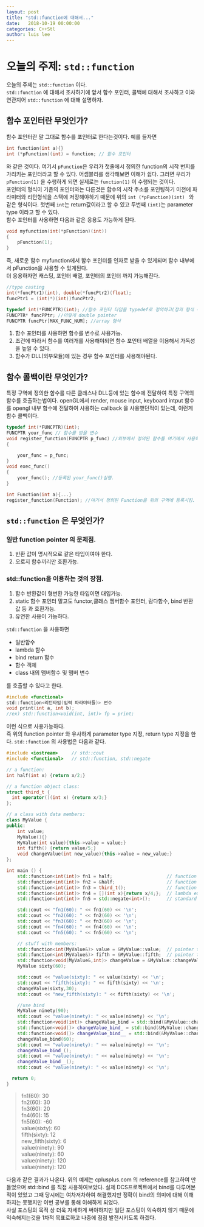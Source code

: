 ```yaml
---
layout: post
title: "std::function에 대해서..."
date:   2018-10-19 00:00:00
categories: C++Stl
author: luis lee
---
```


# 오늘의 주제: `std::function`

오늘의 주제는 `std::function` 이다. <br/>
`std::function` 에 대해서 조사하기에 앞서 함수 포인터, 콜백에 대해서 조사하고 이와 연관지어 `std::function` 에 대해 설명하자.

## 함수 포인터란 무엇인가?
함수 포인터란 말 그대로 함수를 포인터로 한다는것이다. 예를 들자면
```cpp
int function(int a){}
int (*pFunction)(int) = function; // 함수 포인터
```
와 같은 것이다. 여기서 `pFunction`은 우리가 첫줄에서 정의한 function의 시작 번지를 가리키는 포인터라고 할 수 있다. 어셈블리를 생각해보면 이해가 쉽다. 그러면 우리가 `pFunction(1)` 을 수행하게 되면 실제로는 `function(1)` 이 수행되는 것이다.<br/>
포인터의 형식이 기존의 포인터와는 다른것은 함수의 시작 주소를 포인팅하기 이전에 파라미터와 리턴형식을 스택에 저장해야하기 때문에 위의 
`int (*pFunction)(int) ` 와 같은 형식이다. 첫번째 `int`는 return값이라고 할 수 있고 두번째 `(int)`는 parameter type 이라고 할 수 있다. <br/>
함수 포인터를 사용하면 다음과 같은 응용도 가능하게 된다.
```cpp
void myfunction(int(*pFunction)(int))
{
    pFunction(1);
}
```
즉, 새로운 함수 myfunction에서 함수 포인터를 인자로 받을 수 있게되며 함수 내부에서 pFunction을 사용할 수 있게된다. <br/>
더 응용하자면 캐스팅, 포인터 배열, 포인터의 포인터 까지 가능해진다.
```cpp
//type casting
int(*funcPtr1)(int), double(*funcPtr2)(float);
funcPtr1 = (int(*)(int))funcPtr2;

typedef int(*FUNCPTR)(int); //함수 포인터 타입을 typedef로 정의하고(정의 형식 주의)
FUNCPTR* funcPPtr; //이렇게 double pointer
FUNCPTR funcPtr[MAX_FUNC_NUM]; //array 형식
```
1. 함수 포인터를 사용하면 함수를 변수로 사용가능.
2. 조건에 따라서 함수를 여러개를 사용해야되면 함수 포인터 배열을 이용해서 가독성을 높일 수 있다.
3. 함수가 DLL(외부모듈)에 있는 경우 함수 포인터를 사용해야된다.
## 함수 콜백이란 무엇인가?
특정 구역에 정의한 함수를 다른 클래스나 DLL등에 있는 함수에 전달하여 특정 구역의 함수를 호출하는법이다. openGL에서 render, mouse input, keyboard intput 함수를 opengl 내부 함수에 전달하여 사용하는 callback 을 사용했던적이 있는데, 이런게 함수 콜백이다.
```cpp
typedef int(*FUNCPTR)(int);
FUNCPTR your_func // 함수를 받을 변수
void register_function(FUNCPTR p_func) //외부에서 정의된 함수를 여기에서 사용하기위해 등록하는 함수.
{

    your_func = p_func;
}
void exec_func()
{
    your_func(); //등록된 your_func()실행.
}
```

```cpp
int Function(int a){...}
register_function(Function); //여기서 정의된 Function을 위의 구역에 등록시킴.
```

## `std::function` 은 무엇인가?

### 일반 function pointer 의 문제점.
1. 반환 값이 명시적으로 같은 타입이여야 한다.
2. 오로지 함수끼리만 호환가능.

### std::function을 이용하는 것의 장점.
1. 함수 반환값이 형변환 가능한 타입이면 대입가능.
2. static 함수 포인터 말고도 functor,클래스 멤버함수 포인터, 람다함수, bind 반환값 등 과 호환가능.
3. 유연한 사용이 가능하다.

`std::function` 을 사용하면
* 일반함수
* lambda 함수
* bind return 함수
* 함수 객체
* class 내의 맴버함수 및 맴버 변수

를 호출할 수 있다고 한다.
<br/>

```c
#include <functional>
std::function<리턴타입(입력 파라미터들)> 변수
void print(int a, int b);
//ex) std::function<void(int, int)> fp = print;
```
이런 식으로 사용가능하다.
<br/>
즉 위의 function pointer 와 유사하게 parameter type 지정, return type 지정을 한다. `std::function` 의 사용법은 다음과 같다.
```cpp
#include <iostream>     // std::cout
#include <functional>   // std::function, std::negate

// a function:
int half(int x) {return x/2;}

// a function object class:
struct third_t {
  int operator()(int x) {return x/3;}
};

// a class with data members:
class MyValue {
public:
    int value;
    MyValue(){}
    MyValue(int value){this->value = value;}
    int fifth() {return value/5;}
    void changeValue(int new_value){this->value = new_value;}
};

int main () {
    std::function<int(int)> fn1 = half;                    // function
    std::function<int(int)> fn2 = &half;                   // function pointer
    std::function<int(int)> fn3 = third_t();               // function object
    std::function<int(int)> fn4 = [](int x){return x/4;};  // lambda expression
    std::function<int(int)> fn5 = std::negate<int>();      // standard function object

    std::cout << "fn1(60): " << fn1(60) << '\n';
    std::cout << "fn2(60): " << fn2(60) << '\n';
    std::cout << "fn3(60): " << fn3(60) << '\n';
    std::cout << "fn4(60): " << fn4(60) << '\n';
    std::cout << "fn5(60): " << fn5(60) << '\n';

    // stuff with members:
    std::function<int(MyValue&)> value = &MyValue::value;  // pointer to data member
    std::function<int(MyValue&)> fifth = &MyValue::fifth;  // pointer to member function
    std::function<void(MyValue&,int)> changeValue = &MyValue::changeValue;
    MyValue sixty(60);

    std::cout << "value(sixty): " << value(sixty) << '\n';
    std::cout << "fifth(sixty): " << fifth(sixty) << '\n';
    changeValue(sixty,30);
    std::cout << "new_fifth(sixty): " << fifth(sixty) << '\n';

    //use bind
    MyValue ninety(90);
    std::cout << "value(ninety): " << value(ninety) << '\n';
    std::function<void(int)> changeValue_bind = std::bind(&MyValue::changeValue , &ninety, std::placeholders::_1);
    std::function<void()> changeValue_bind_ = std::bind(&MyValue::changeValue , &ninety, 120);
    std::function<void()> changeValue_bind__ = std::bind(&MyValue::changeValue , ninety, 120);
    changeValue_bind(60);
    std::cout << "value(ninety): " << value(ninety) << '\n';
    changeValue_bind_();
    std::cout << "value(ninety): " << value(ninety) << '\n';
    changeValue_bind__();
    std::cout << "value(ninety): " << value(ninety) << '\n';

  return 0;
}
```
>fn1(60): 30 <br/>
fn2(60): 30<br/>
fn3(60): 20<br/>
fn4(60): 15<br/>
fn5(60): -60<br/>
value(sixty): 60<br/>
fifth(sixty): 12<br/>
new_fifth(sixty): 6<br/>
value(ninety): 90<br/>
value(ninety): 60<br/>
value(ninety): 120<br/>
value(ninety): 120<br/>

다음과 같은 결과가 나온다. 위의 예제는 cplusplus.com 의 reference를 참고하여 만들었으며 std::bind 를 직접 사용하여보았다. 실제 DCS프로젝트에서 bind를 다루어본적이 있었고 그때 당시에는 여차저차하여 해결했지만 정확이 bind의 의미에 대해 이해하지는 못했지만 이번 공부를 통해 이해하게 되었다.
<br/>
사실 포스팅의 목적 상 더욱 자세하게 써야하지만 일단 포스팅이 익숙하지 않기 때문에 익숙해지는것을 1차적 목표로하고 나중에 점점 발전시키도록 하겠다.